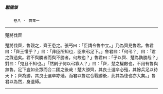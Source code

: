 

##### 戰國策
　　`卷八 ‧ 齊策一`

* * *

楚將伐齊

楚將伐齊，魯親之，齊王患之。張丐曰：「臣請令魯中立。」乃為齊見魯君。魯君曰：「齊王懼乎？」曰：「非臣所知也，臣來弔足下。」魯君曰：「何弔？」曰：「君之謀過矣。君不與勝者而與不勝者，何故也？」魯君曰：「子以齊、楚為孰勝哉？」對曰：「鬼且不知也。」「然則子何以弔寡人？」曰：「齊，楚之權敵也，不用有魯與無魯。足下豈如全眾而合二國之後哉！楚大勝齊，其良士選卒必殪，其餘兵足以待天下；齊為勝，其良士選卒亦殪。而君以魯眾合戰勝後，此其為德也亦大矣。」魯君以為然，身退師。

* * *

